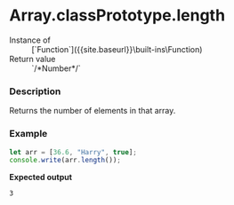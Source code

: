 # Array.classPrototype.length

<dl>
<dt> Instance of </dt><dd markdown="1">
 [`Function`]({{site.baseurl}}\built-ins\Function) 
</dd>
<dt> Return value </dt><dd markdown="1">
 `/*Number*/` 
</dd>
</dl>

### Description

Returns the number of elements in that array.

### Example

```js
let arr = [36.6, "Harry", true];
console.write(arr.length());
```

**Expected output**

```
3
```

